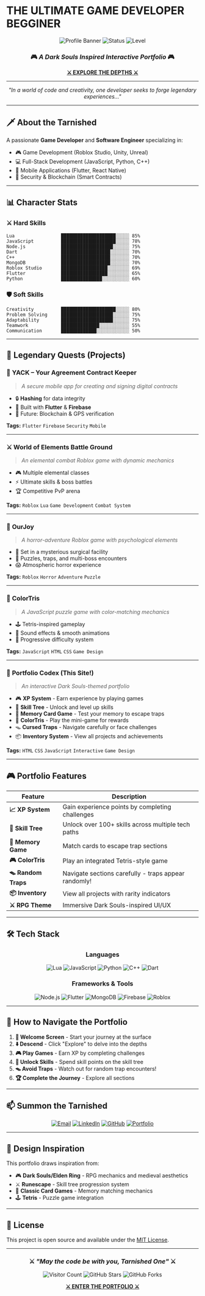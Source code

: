 # THE ULTIMATE GAME DEVELOPER BEGGINER

<div align="center">

![Profile Banner](https://img.shields.io/badge/Game_Developer-Software_Engineer-d4af37?style=for-the-badge)
![Status](https://img.shields.io/badge/Status-Seeking_Challenges-90ee90?style=for-the-badge)
![Level](https://img.shields.io/badge/Level-Rising-f4e4b0?style=for-the-badge)

### 🎮 *A Dark Souls Inspired Interactive Portfolio* 🎮

**[⚔️ EXPLORE THE DEPTHS ⚔️](YOUR_LIVE_SITE_URL_HERE)**

---

*"In a world of code and creativity, one developer seeks to forge legendary experiences..."*

</div>

---

## 🗡️ About the Tarnished

A passionate **Game Developer** and **Software Engineer** specializing in:
- 🎮 Game Development (Roblox Studio, Unity, Unreal)
- 💻 Full-Stack Development (JavaScript, Python, C++)
- 📱 Mobile Applications (Flutter, React Native)
- 🔐 Security & Blockchain (Smart Contracts)

---

## 📊 Character Stats

### ⚔️ Hard Skills

```
Lua                 ████████████████████░░░░░ 85%
JavaScript          ████████████████████░░░░░ 78%
Node.js             ███████████████████░░░░░░ 75%
Dart                ██████████████████░░░░░░░ 70%
C++                 ██████████████████░░░░░░░ 70%
MongoDB             ██████████████████░░░░░░░ 70%
Roblox Studio       █████████████████░░░░░░░░ 69%
Flutter             █████████████████░░░░░░░░ 65%
Python              ███████████████░░░░░░░░░░ 60%
```

### 🛡️ Soft Skills

```
Creativity          ████████████████████░░░░░ 80%
Problem Solving     ███████████████████░░░░░░ 75%
Adaptability        ███████████████████░░░░░░ 75%
Teamwork            ██████████████░░░░░░░░░░░ 55%
Communication       █████████████░░░░░░░░░░░░ 50%
```

---

## 🎯 Legendary Quests (Projects)

### 🔐 **YACK – Your Agreement Contract Keeper**
> *A secure mobile app for creating and signing digital contracts*
- 🔒 **Hashing** for data integrity
- 📱 Built with **Flutter** & **Firebase**
- 🔮 Future: Blockchain & GPS verification

**Tags:** `Flutter` `Firebase` `Security` `Mobile`

---

### ⚔️ **World of Elements Battle Ground**
> *An elemental combat Roblox game with dynamic mechanics*
- 🎮 Multiple elemental classes
- ⚡ Ultimate skills & boss battles
- 🏆 Competitive PvP arena

**Tags:** `Roblox` `Lua` `Game Development` `Combat System`

---

### 👻 **OurJoy**
> *A horror-adventure Roblox game with psychological elements*
- 🏥 Set in a mysterious surgical facility
- 🧩 Puzzles, traps, and multi-boss encounters
- 😱 Atmospheric horror experience

**Tags:** `Roblox` `Horror` `Adventure` `Puzzle`

---

### 🎨 **ColorTris**
> *A JavaScript puzzle game with color-matching mechanics*
- 🕹️ Tetris-inspired gameplay
- 🎵 Sound effects & smooth animations
- 🎯 Progressive difficulty system

**Tags:** `JavaScript` `HTML` `CSS` `Game Design`

---

### 📜 **Portfolio Codex (This Site!)**
> *An interactive Dark Souls-themed portfolio*
- 🎮 **XP System** - Earn experience by playing games
- 🌳 **Skill Tree** - Unlock and level up skills
- 🎴 **Memory Card Game** - Test your memory to escape traps
- 🎯 **ColorTris** - Play the mini-game for rewards
- 🪤 **Cursed Traps** - Navigate carefully or face challenges
- 📦 **Inventory System** - View all projects and achievements

**Tags:** `HTML` `CSS` `JavaScript` `Interactive` `Game Design`

---

## 🎮 Portfolio Features

<div align="center">

| Feature | Description |
|---------|-------------|
| **📈 XP System** | Gain experience points by completing challenges |
| **🌳 Skill Tree** | Unlock over 100+ skills across multiple tech paths |
| **🎴 Memory Game** | Match cards to escape trap sections |
| **🎮 ColorTris** | Play an integrated Tetris-style game |
| **🪤 Random Traps** | Navigate sections carefully - traps appear randomly! |
| **📦 Inventory** | View all projects with rarity indicators |
| **⚔️ RPG Theme** | Immersive Dark Souls-inspired UI/UX |

</div>

---

## 🛠️ Tech Stack

<div align="center">

### Languages
![Lua](https://img.shields.io/badge/Lua-2C2D72?style=for-the-badge&logo=lua&logoColor=white)
![JavaScript](https://img.shields.io/badge/JavaScript-F7DF1E?style=for-the-badge&logo=javascript&logoColor=black)
![Python](https://img.shields.io/badge/Python-3776AB?style=for-the-badge&logo=python&logoColor=white)
![C++](https://img.shields.io/badge/C++-00599C?style=for-the-badge&logo=cplusplus&logoColor=white)
![Dart](https://img.shields.io/badge/Dart-0175C2?style=for-the-badge&logo=dart&logoColor=white)

### Frameworks & Tools
![Node.js](https://img.shields.io/badge/Node.js-339933?style=for-the-badge&logo=nodedotjs&logoColor=white)
![Flutter](https://img.shields.io/badge/Flutter-02569B?style=for-the-badge&logo=flutter&logoColor=white)
![MongoDB](https://img.shields.io/badge/MongoDB-47A248?style=for-the-badge&logo=mongodb&logoColor=white)
![Firebase](https://img.shields.io/badge/Firebase-FFCA28?style=for-the-badge&logo=firebase&logoColor=black)
![Roblox](https://img.shields.io/badge/Roblox-000000?style=for-the-badge&logo=roblox&logoColor=white)

</div>

---

## 🎯 How to Navigate the Portfolio

1. **🌄 Welcome Screen** - Start your journey at the surface
2. **⬇️ Descend** - Click "Explore" to delve into the depths
3. **🎮 Play Games** - Earn XP by completing challenges
4. **🌳 Unlock Skills** - Spend skill points on the skill tree
5. **🪤 Avoid Traps** - Watch out for random trap encounters!
6. **🏆 Complete the Journey** - Explore all sections

---

## 📫 Summon the Tarnished

<div align="center">

[![Email](https://img.shields.io/badge/Email-D14836?style=for-the-badge&logo=gmail&logoColor=white)](mailto:your.email@example.com)
[![LinkedIn](https://img.shields.io/badge/LinkedIn-0077B5?style=for-the-badge&logo=linkedin&logoColor=white)](https://linkedin.com/in/your-profile)
[![GitHub](https://img.shields.io/badge/GitHub-100000?style=for-the-badge&logo=github&logoColor=white)](https://github.com/your-username)
[![Portfolio](https://img.shields.io/badge/Portfolio-d4af37?style=for-the-badge&logo=google-chrome&logoColor=white)](YOUR_LIVE_SITE_URL_HERE)

</div>

---

## 🎨 Design Inspiration

This portfolio draws inspiration from:
- 🎮 **Dark Souls/Elden Ring** - RPG mechanics and medieval aesthetics
- ⚔️ **Runescape** - Skill tree progression system
- 🎴 **Classic Card Games** - Memory matching mechanics
- 🕹️ **Tetris** - Puzzle game integration

---

## 📜 License

This project is open source and available under the [MIT License](LICENSE).

---

<div align="center">

### ⚔️ *"May the code be with you, Tarnished One"* ⚔️

![Visitor Count](https://visitor-badge.laobi.icu/badge?page_id=your-username.tarnished-portfolio)
![GitHub Stars](https://img.shields.io/github/stars/your-username/tarnished-portfolio?style=social)
![GitHub Forks](https://img.shields.io/github/forks/your-username/tarnished-portfolio?style=social)

**[⚔️ ENTER THE PORTFOLIO ⚔️](YOUR_LIVE_SITE_URL_HERE)**

</div>